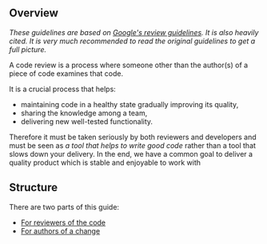 ## Overview

_These guidelines are based on [Google's review guidelines](https://google.github.io/eng-practices/review/)._
_It is also heavily cited. It is very much recommended to read the original guidelines to get a full picture._

A code review is a process where someone other than the author(s) of a piece of code examines that code.

It is a crucial process that helps:
* maintaining code in a healthy state gradually improving its quality,
* sharing the knowledge among a team,
* delivering new well-tested functionality.

Therefore it must be taken seriously by both reviewers and developers and must be seen as *a tool that helps to write good code* rather than a tool that slows down your delivery. 
In the end, we have a common goal to deliver a quality product which is stable and enjoyable to work with

## Structure

There are two parts of this guide:
* [For reviewers of the code](reviewer/index.md)
* [For authors of a change](developer/index.md)
